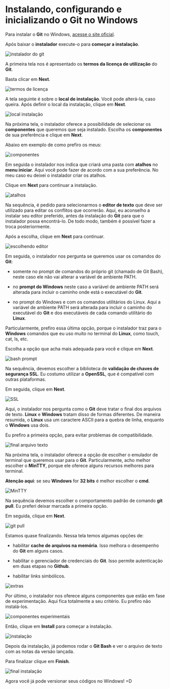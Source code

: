 # Instalando, configurando e inicializando o Git no Windows


Para instalar o **Git** no Windows, [acesse o site oficial](https://git-scm.com/download/win).

Após baixar o **instalador** execute-o para **começar a instalação**.

![instalador do git](img/p0001-0.png)

A primeira tela nos é apresentado os **termos da licença de utilização** do **Git**. 

Basta clicar em **Next**.

![termos de licença](img/p0001-1.png)

A tela seguinte é sobre o **local de instalação**. Você pode alterá-la, caso queira. Após definir o local da instalação, clique em **Next**.

![local instalação](img/p0001-2.png)

Na próxima tela, o instalador oferece a possibilidade de selecionar os **componentes** que queremos que seja instalado. Escolha os **componentes** de sua preferência e clique em **Next**.

Abaixo em exemplo de como prefiro os meus:

![componentes](img/p0001-3.png)

Em seguida o instalador nos indica que criará uma pasta com **atalhos** no **menu iniciar**. Aqui você pode fazer de acordo com a sua preferência. No meu caso eu deixei o instalador criar os atalhos.

Clique em **Next** para continuar a instalação.

![atalhos](img/p0001-4.png)

Na sequência, é pedido para selecionarmos o **editor de texto** que deve ser utilizado para editar os conflitos que ocorrerão. Aqui, eu aconselho a instalar seu editor preferido, antes da instalação do **Git** para que o instalador possa encontrá-lo. De todo modo, também é possível fazer a troca posteriormente.

Após a escolha, clique em **Next** para continuar.

![escolhendo editor](img/p0001-5.png)

Em seguida, o instalador nos pergunta se queremos usar os comandos do **Git**:

- somente no prompt de comandos do próprio git (chamado de Git Bash), neste caso ele não vai alterar a variável de ambiente PATH.

- no **prompt do Windows** neste caso a variável de ambiente PATH será alterada para incluir o caminho onde está o executável do **Git**.

- no prompt do Windows e com os comandos utilitários do Linux. Aqui a variável de ambiente PATH será alterada para incluir o caminho do executável do **Git** e dos executáveis de cada comando utilitário do **Linux**.

Particularmente, prefiro essa última opção, porque o instalador traz para o **Windows** comandos que eu uso muito no terminal do **Linux**, como touch, cat, ls, etc. 

Escolha a opção que acha mais adequada para você e clique em **Next**.

![bash prompt](img/p0001-6.png)

Na sequência, devemos escolher a biblioteca de **validação de chaves de segurança SSL**. Eu costumo utilizar a **OpenSSL**, que é compatível com outras plataformas.

Em seguida, clique em **Next**.

![SSL](img/p0001-7.png)

Aqui, o instalador nos pergunta como o **Git** deve tratar o final dos arquivos de texto. **Linux** e **Windows** tratam disso de formas diferentes. De maneira resumida, o **Linux** usa um caractere ASCII para a quebra de linha, enquanto o **Windows** usa dois.

Eu prefiro a primeira opção, para evitar problemas de compatibilidade.

![final arquivo texto](img/p0001-8.png)

Na próxima tela, o instalador oferece a opção de escolher o emulador de terminal que queremos usar para o **Git**. Particularmente, acho melhor escolher o **MinTTY**, porque ele oferece alguns recursos melhores para terminal.

**Atenção aqui**: se  seu **Windows** for **32 bits** é melhor escolher o **cmd**.

![MinTTY](img/p0001-9.png)

Na sequência devemos escolher o comportamento padrão de comando **git pull**. Eu preferi deixar marcada a primeira opção.

Em seguida, clique em **Next**.

![git pull](img/p0001-10.png)

Estamos quase finalizando. Nessa tela temos algumas opções de:

- habilitar **cache de arquivos na memória**. Isso melhora o desempenho do **Git** em alguns casos.

- habilitar o gerenciador de credenciais do **Git**. Isso permite autenticação em duas etapas no **Github**.

- habilitar links simbólicos.

![extras](img/p0001-11.png)

Por último, o instalador nos oferece alguns componentes que estão em fase de experimentação. Aqui fica totalmente a seu critério. Eu prefiro não instalá-los.

![componentes experimentais](img/p0001-12.png)

Então, clique em **Install** para começar a instalação.

![instalação](img/p0001-13.png)

Depois da instalação, já podemos rodar o **Git Bash** e ver o arquivo de texto com as notas da versão lançada.

Para finalizar clique em **Finish**.

![final instalação](img/p0001-14.png)

Agora você já pode versionar seus códigos no Windows! =D
